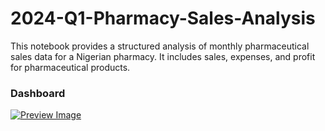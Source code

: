 # 2024-Q1-Pharmacy-Sales-Analysis
This notebook provides a structured analysis of monthly pharmaceutical sales data for a Nigerian pharmacy. It includes sales, expenses, and profit for pharmaceutical products.

### Dashboard

[![Preview Image](https://github.com/TiffanyNwanne/2024-Q1-Pharmacy-Sales-Analysis/blob/main/images/BEDLAND%20Pharma%20Sales%20Performance%20Analysis.png)](https://github.com/TiffanyNwanne/2024-Q1-Pharmacy-Sales-Analysis/blob/main/images/BEDLAND%20Pharma%20Sales%20Performance%20Analysis.png)

